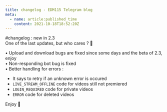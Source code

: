 ```yaml
---
title: changelog - EDM115 Telegram blog
meta:
  - name: article:published_time
    content: 2021-10-18T18:52:20Z
---
```


#changelog : new in 2.3  
One of the last updates, but who cares ? :slightly_smiling_face:  
  
• Upload and download bugs are fixed since some days and the beta of 2.3, enjoy  
• Non-responding bot bug is fixed  
• Better handling for errors :
- It says to retry if an unknown error is occured  
- `LIVE_STREAM_OFFLINE` code for videos still not premiered  
- `LOGIN_REQUIRED` code for private videos  
- `ERROR` code for deleted videos  
  
Enjoy :smiling_face_with_three_hearts:
